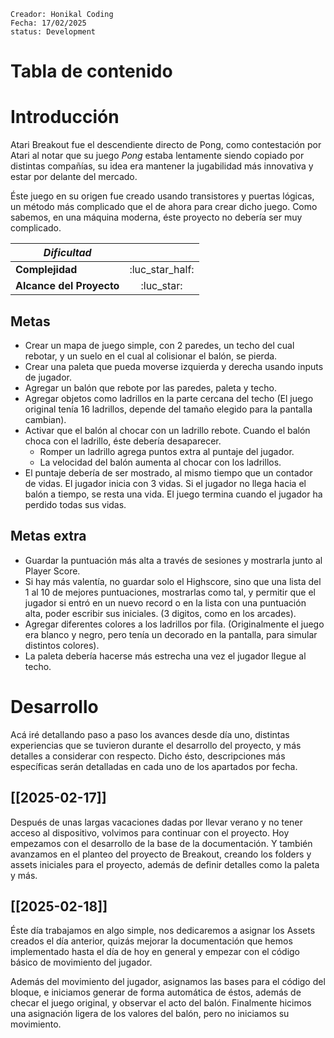 ```
Creador: Honikal Coding
Fecha: 17/02/2025
status: Development
```
# Tabla de contenido




# Introducción

Atari Breakout fue el descendiente directo de Pong, como contestación por Atari al notar que su juego *Pong* estaba lentamente siendo copiado por distintas compañías, su idea era mantener la jugabilidad más innovativa y estar por delante del mercado. 

Éste juego en su origen fue creado usando transistores y puertas lógicas, un método más complicado que el de ahora para crear dicho juego. Como sabemos, en una máquina moderna, éste proyecto no debería ser muy complicado.

| ***Dificultad***         |                 |
| ------------------------ | :-------------: |
| **Complejidad**          | :luc_star_half: |
| **Alcance del Proyecto** |   :luc_star:    |
## Metas

* Crear un mapa de juego simple, con 2 paredes, un techo del cual rebotar, y un suelo en el cual al colisionar el balón, se pierda.
* Crear una paleta que pueda moverse izquierda y derecha usando inputs de jugador.
* Agregar un balón que rebote por las paredes, paleta y techo.
* Agregar objetos como ladrillos en la parte cercana del techo (El juego original tenía 16 ladrillos, depende del tamaño elegido para la pantalla cambian).
* Activar que el balón al chocar con un ladrillo rebote. Cuando el balón choca con el ladrillo, éste debería desaparecer.
	* Romper un ladrillo agrega puntos extra al puntaje del jugador.
	* La velocidad del balón aumenta al chocar con los ladrillos.
* El puntaje debería de ser mostrado, al mismo tiempo que un contador de vidas. El jugador inicia con 3 vidas. Si el jugador no llega hacia el balón a tiempo, se resta una vida. El juego termina cuando el jugador ha perdido todas sus vidas.
## Metas extra

* Guardar la puntuación más alta a través de sesiones y mostrarla junto al Player Score.
* Si hay más valentía, no guardar solo el Highscore, sino que una lista del 1 al 10 de mejores puntuaciones, mostrarlas como tal, y permitir que el jugador si entró en un nuevo record o en la lista con una puntuación alta, poder escribir sus iniciales. (3 digitos, como en los arcades).
* Agregar diferentes colores a los ladrillos por fila. (Originalmente el juego era blanco y negro, pero tenía un decorado en la pantalla, para simular distintos colores).
* La paleta debería hacerse más estrecha una vez el jugador llegue al techo.

# Desarrollo

Acá iré detallando paso a paso los avances desde día uno, distintas experiencias que se tuvieron durante el desarrollo del proyecto, y más detalles a considerar con respecto. Dicho ésto, descripciones más específicas serán detalladas en cada uno de los apartados por fecha.

## [[2025-02-17]]

Después de unas largas vacaciones dadas por llevar verano y no tener acceso al dispositivo, volvimos para continuar con el proyecto. Hoy empezamos con el desarrollo de la base de la documentación. Y también avanzamos en el planteo del proyecto de Breakout, creando los folders y assets iniciales para el proyecto, además de definir detalles como la paleta y más.

## [[2025-02-18]]

Éste día trabajamos en algo simple, nos dedicaremos a asignar los Assets creados el día anterior, quizás mejorar la documentación que hemos implementado hasta el día de hoy en general y empezar con el código básico de movimiento del jugador.

Además del movimiento del jugador, asignamos las bases para el código del bloque, e iniciamos generar de forma automática de éstos, además de checar el juego original, y observar el acto del balón. Finalmente hicimos una asignación ligera de los valores del balón, pero no iniciamos su movimiento.
